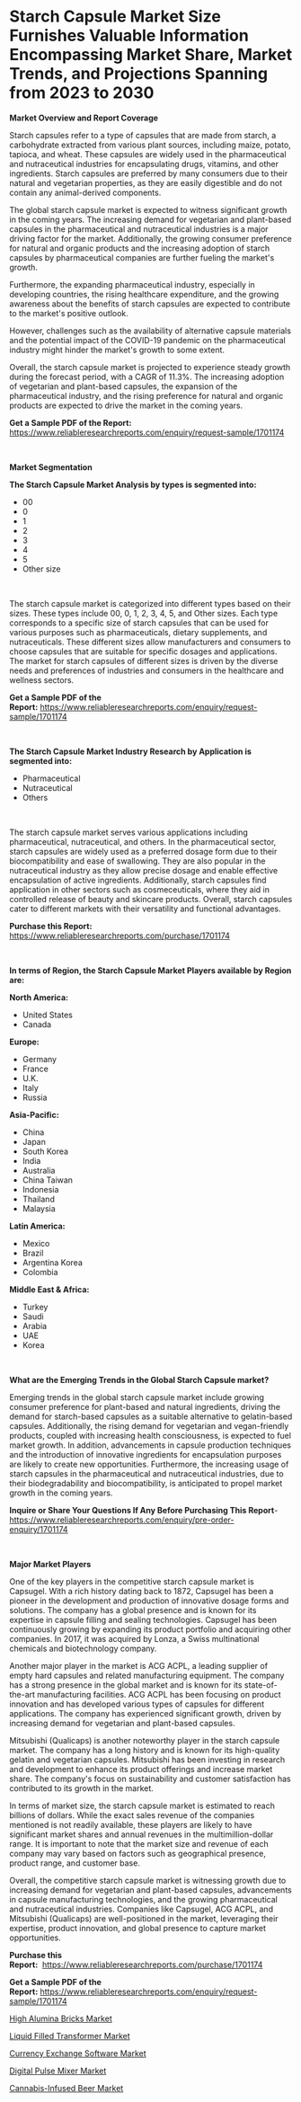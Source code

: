 <p><h1>Starch Capsule Market Size Furnishes Valuable Information Encompassing Market Share, Market Trends, and Projections Spanning from 2023 to 2030</h1></p><p><strong>Market Overview and Report Coverage</strong></p>
<p><p>Starch capsules refer to a type of capsules that are made from starch, a carbohydrate extracted from various plant sources, including maize, potato, tapioca, and wheat. These capsules are widely used in the pharmaceutical and nutraceutical industries for encapsulating drugs, vitamins, and other ingredients. Starch capsules are preferred by many consumers due to their natural and vegetarian properties, as they are easily digestible and do not contain any animal-derived components.</p><p>The global starch capsule market is expected to witness significant growth in the coming years. The increasing demand for vegetarian and plant-based capsules in the pharmaceutical and nutraceutical industries is a major driving factor for the market. Additionally, the growing consumer preference for natural and organic products and the increasing adoption of starch capsules by pharmaceutical companies are further fueling the market's growth.</p><p>Furthermore, the expanding pharmaceutical industry, especially in developing countries, the rising healthcare expenditure, and the growing awareness about the benefits of starch capsules are expected to contribute to the market's positive outlook.</p><p>However, challenges such as the availability of alternative capsule materials and the potential impact of the COVID-19 pandemic on the pharmaceutical industry might hinder the market's growth to some extent.</p><p>Overall, the starch capsule market is projected to experience steady growth during the forecast period, with a CAGR of 11.3%. The increasing adoption of vegetarian and plant-based capsules, the expansion of the pharmaceutical industry, and the rising preference for natural and organic products are expected to drive the market in the coming years.</p></p>
<p><strong>Get a Sample PDF of the Report:</strong> <a href="https://www.reliableresearchreports.com/enquiry/request-sample/1701174">https://www.reliableresearchreports.com/enquiry/request-sample/1701174</a></p>
<p>&nbsp;</p>
<p><strong>Market Segmentation</strong></p>
<p><strong>The Starch Capsule Market Analysis by types is segmented into:</strong></p>
<p><ul><li>00</li><li>0</li><li>1</li><li>2</li><li>3</li><li>4</li><li>5</li><li>Other size</li></ul></p>
<p>&nbsp;</p>
<p><p>The starch capsule market is categorized into different types based on their sizes. These types include 00, 0, 1, 2, 3, 4, 5, and Other sizes. Each type corresponds to a specific size of starch capsules that can be used for various purposes such as pharmaceuticals, dietary supplements, and nutraceuticals. These different sizes allow manufacturers and consumers to choose capsules that are suitable for specific dosages and applications. The market for starch capsules of different sizes is driven by the diverse needs and preferences of industries and consumers in the healthcare and wellness sectors.</p></p>
<p><strong>Get a Sample PDF of the Report:</strong>&nbsp;<a href="https://www.reliableresearchreports.com/enquiry/request-sample/1701174">https://www.reliableresearchreports.com/enquiry/request-sample/1701174</a></p>
<p>&nbsp;</p>
<p><strong>The Starch Capsule Market Industry Research by Application is segmented into:</strong></p>
<p><ul><li>Pharmaceutical</li><li>Nutraceutical</li><li>Others</li></ul></p>
<p>&nbsp;</p>
<p><p>The starch capsule market serves various applications including pharmaceutical, nutraceutical, and others. In the pharmaceutical sector, starch capsules are widely used as a preferred dosage form due to their biocompatibility and ease of swallowing. They are also popular in the nutraceutical industry as they allow precise dosage and enable effective encapsulation of active ingredients. Additionally, starch capsules find application in other sectors such as cosmeceuticals, where they aid in controlled release of beauty and skincare products. Overall, starch capsules cater to different markets with their versatility and functional advantages.</p></p>
<p><strong>Purchase this Report:</strong>&nbsp; <a href="https://www.reliableresearchreports.com/purchase/1701174">https://www.reliableresearchreports.com/purchase/1701174</a></p>
<p>&nbsp;</p>
<p><strong>In terms of Region, the Starch Capsule Market Players available by Region are:</strong></p>
<p>
    <p> <strong> North America: </strong>
        <ul>
            <li>United States</li>
            <li>Canada</li>
        </ul>
        </p> 
    <p> <strong> Europe: </strong>
        <ul>
            <li>Germany</li>
            <li>France</li>
            <li>U.K.</li>
            <li>Italy</li>
            <li>Russia</li>
        </ul>
        </p> 
    <p> <strong> Asia-Pacific: </strong>
        <ul>
            <li>China</li>
            <li>Japan</li>
            <li>South Korea</li>
            <li>India</li>
            <li>Australia</li>
            <li>China Taiwan</li>
            <li>Indonesia</li>
            <li>Thailand</li>
            <li>Malaysia</li>
        </ul>
        </p> 
    <p> <strong> Latin America: </strong>
        <ul>
            <li>Mexico</li>
            <li>Brazil</li>
            <li>Argentina Korea</li>
            <li>Colombia</li>
        </ul>
        </p> 
    <p> <strong> Middle East & Africa: </strong>
        <ul>
            <li>Turkey</li>
            <li>Saudi</li>
            <li>Arabia</li>
            <li>UAE</li>
            <li>Korea</li>
        </ul>
    </p>
    </p>
<p>&nbsp;</p>
<p><strong>What are the Emerging Trends in the Global Starch Capsule market?</strong></p>
<p><p>Emerging trends in the global starch capsule market include growing consumer preference for plant-based and natural ingredients, driving the demand for starch-based capsules as a suitable alternative to gelatin-based capsules. Additionally, the rising demand for vegetarian and vegan-friendly products, coupled with increasing health consciousness, is expected to fuel market growth. In addition, advancements in capsule production techniques and the introduction of innovative ingredients for encapsulation purposes are likely to create new opportunities. Furthermore, the increasing usage of starch capsules in the pharmaceutical and nutraceutical industries, due to their biodegradability and biocompatibility, is anticipated to propel market growth in the coming years.</p></p>
<p><strong>Inquire or Share Your Questions If Any Before Purchasing This Report</strong>- <a href="https://www.reliableresearchreports.com/enquiry/pre-order-enquiry/1701174">https://www.reliableresearchreports.com/enquiry/pre-order-enquiry/1701174</a></p>
<p>&nbsp;</p>
<p><strong>Major Market Players</strong></p>
<p><p>One of the key players in the competitive starch capsule market is Capsugel. With a rich history dating back to 1872, Capsugel has been a pioneer in the development and production of innovative dosage forms and solutions. The company has a global presence and is known for its expertise in capsule filling and sealing technologies. Capsugel has been continuously growing by expanding its product portfolio and acquiring other companies. In 2017, it was acquired by Lonza, a Swiss multinational chemicals and biotechnology company.</p><p>Another major player in the market is ACG ACPL, a leading supplier of empty hard capsules and related manufacturing equipment. The company has a strong presence in the global market and is known for its state-of-the-art manufacturing facilities. ACG ACPL has been focusing on product innovation and has developed various types of capsules for different applications. The company has experienced significant growth, driven by increasing demand for vegetarian and plant-based capsules.</p><p>Mitsubishi (Qualicaps) is another noteworthy player in the starch capsule market. The company has a long history and is known for its high-quality gelatin and vegetarian capsules. Mitsubishi has been investing in research and development to enhance its product offerings and increase market share. The company's focus on sustainability and customer satisfaction has contributed to its growth in the market.</p><p>In terms of market size, the starch capsule market is estimated to reach billions of dollars. While the exact sales revenue of the companies mentioned is not readily available, these players are likely to have significant market shares and annual revenues in the multimillion-dollar range. It is important to note that the market size and revenue of each company may vary based on factors such as geographical presence, product range, and customer base.</p><p>Overall, the competitive starch capsule market is witnessing growth due to increasing demand for vegetarian and plant-based capsules, advancements in capsule manufacturing technologies, and the growing pharmaceutical and nutraceutical industries. Companies like Capsugel, ACG ACPL, and Mitsubishi (Qualicaps) are well-positioned in the market, leveraging their expertise, product innovation, and global presence to capture market opportunities.</p></p>
<p><strong>Purchase this Report:</strong>&nbsp;&nbsp;<a href="https://www.reliableresearchreports.com/purchase/1701174">https://www.reliableresearchreports.com/purchase/1701174</a></p>
<p></p>
<p><strong>Get a Sample PDF of the Report:</strong>&nbsp;<a href="https://www.reliableresearchreports.com/enquiry/request-sample/1701174">https://www.reliableresearchreports.com/enquiry/request-sample/1701174</a></p>
<p><p><a href="https://www.linkedin.com/pulse/high-alumina-bricks-market-size-share-global-analysis-report-qyt1e/">High Alumina Bricks Market</a></p><p><a href="https://medium.com/@edenkrajcik/liquid-filled-transformer-market-insights-into-market-cagr-market-trends-and-growth-strategies-315960c9fe38">Liquid Filled Transformer Market</a></p><p><a href="https://github.com/gaydyna/Market-Research-Report-List-1/blob/main/currency-exchange-software-market.md">Currency Exchange Software Market</a></p><p><a href="https://medium.com/@jensenklein/digital-pulse-mixer-market-share-evolution-and-market-growth-trends-2023-2030-f5bb83040ab4">Digital Pulse Mixer Market</a></p><p><a href="https://github.com/amonskiyk/Market-Research-Report-List-1/blob/main/cannabis-infused-beer-market.md">Cannabis-Infused Beer Market</a></p></p>